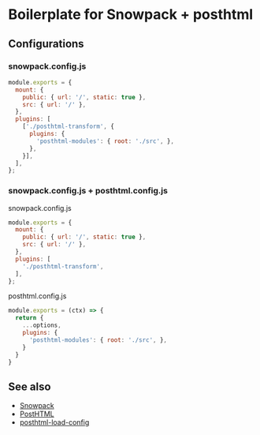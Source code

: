 # Boilerplate for Snowpack + posthtml

## Configurations

### snowpack.config.js

```javascript
module.exports = {
  mount: {
    public: { url: '/', static: true },
    src: { url: '/' },
  },
  plugins: [
    ['./posthtml-transform', {
      plugins: {
        'posthtml-modules': { root: './src', },
      },
    }],
  ],
};
```

### snowpack.config.js + posthtml.config.js

snowpack.config.js

```javascript
module.exports = {
  mount: {
    public: { url: '/', static: true },
    src: { url: '/' },
  },
  plugins: [
    './posthtml-transform',
  ],
};
```

posthtml.config.js

```javascript
module.exports = (ctx) => {
  return {
    ...options,
    plugins: {
      'posthtml-modules': { root: './src', },
    }
  }
}
```

## See also

- [Snowpack](https://snowpack.dev/)
- [PostHTML](https://posthtml.org/)
- [posthtml-load-config](https://github.com/posthtml/posthtml-load-config)
